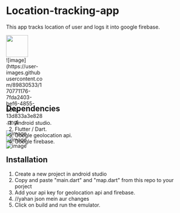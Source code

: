 # Location-tracking-app
This app tracks location of user and logs it into google firebase.

<img src="https://user-images.githubusercontent.com/89830533/170771176-7fda2403-bef6-4855-b07a-13d833a3e828.png" height="60" width="60" >

<div style="width:100px ; height:100px">
![image](https://user-images.githubusercontent.com/89830533/170771176-7fda2403-bef6-4855-b07a-13d833a3e828.png)

![image](https://user-images.githubusercontent.com/89830533/170771226-44399bc6-062a-4f4d-9ffc-3a1c7ecd18e3.png)
![image](https://user-images.githubusercontent.com/89830533/170771260-a2b6a6a0-97e3-48e6-9124-3f3541f66068.png)
![image](https://user-images.githubusercontent.com/89830533/170771284-017c535a-d348-4add-b26c-0c563bf17b52.png)
</div>

## Dependencies

1. Android studio.
2. Flutter / Dart.
3. Google geolocation api.
4. Google firebase.

## Installation

1. Create a new project in android studio
2. Copy and paste "main.dart" and "map.dart" from this repo to your porject
3. Add your api key for geolocation api and firebase.
4. //yahan json mein aur changes
5. Click on build and run the emulator.
